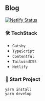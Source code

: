 ## Blog
[![Netlify Status](https://api.netlify.com/api/v1/badges/8b5a3ab5-5279-477f-8b3b-015adacf9d60/deploy-status)](https://app.netlify.com/sites/shinhyojeong/deploys)

### 🛠️ TechStack
* `Gatsby` 
* `TypeScript`
* `Contentful`
* `TailwindCSS`
* `Netlify`

### 📂 Start Project
```
yarn install
yarn develop
```
